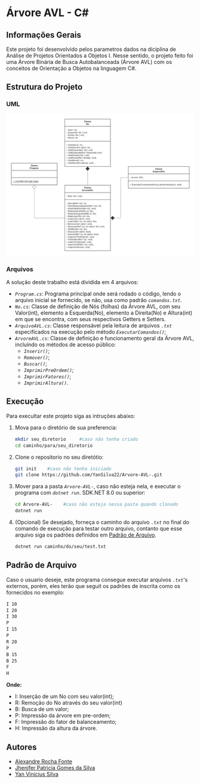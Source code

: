 # Árvore AVL - C#

## Informações Gerais 
Este projeto foi desenvolvido pelos parametros dados na diciplina de Análise de Projetos Orientados a Objetos I. Nesse sentido,
o projeto feito foi uma Árvore Binária de Busca Autobalanceada (Árvore AVL) com os conceitos de Orientação a Objetos na linguagem C#.

## Estrutura do Projeto

### UML

<img src="./documents/Classe UML.png" alt="UML" width="1000"/>

### Arquivos 
A solução deste trabalho está dividida em 4 arquivos:

- *`Program.cs`*: Programa principal onde será rodado o código, lendo o arquivo inicial se fornecido, se não, usa como padrão *`comandos.txt`*.
- *`No.cs`*: Classe de definição de Nós (folhas) da Árvore AVL, com seu Valor(int), elemento a Esquerda(No), elemento a Direita(No) e Altura(int) em que se encontra, com seus respectivos Getters e Setters.
- *`ArquivoAVL.cs`*: Classe responsável pela leitura de arquivos *`.txt`* especifícados na execução pelo método *`ExecutarComandos()`*;
- *`ArvoreAVL.cs`*: Classe de definição e funcionamento geral da Árvore AVL, incluindo os métodos de acesso público:
    - *`Inserir()`*;
    - *`Remover()`*;
    - *`Buscar()`*;
    - *`ImprimirPreOrdem()`*;
    - *`ImprimirFatores()`*;
    - *`ImprimirAltura()`*.

## Execução
Para execultar este projeto siga as intruções abaixo:

1. Mova para o diretório de sua preferencia:
    ```bash
    mkdir seu_diretorio     #caso não tenha criado
    cd caminho/para/seu_diretorio
    ```

2. Clone o repositorio no seu diretótio:
    ```bash
    git init    #caso não tenha iniciado
    git clone https://github.com/YanSilva22/Arvore-AVL-.git
    ```

3. Mover para a pasta *`Arvore-AVL-`*, caso não esteja nela, e executar o programa com *`dotnet run`*. SDK.NET 8.0 ou superior:
    ```bash
    cd Arvore-AVL-    #caso não esteja nessa pasta quando clonado
    dotnet run
    ```

4. (Opcional) Se desejado, forneça o caminho do arquivo *`.txt`* no final do comando de execução para testar outro arquivo, contanto que esse arquivo siga os padrões definidos em [Padrão de Arquivo](#padrão-de-arquivo).
    ```bash
    dotnet run caminho/do/seu/test.txt
    ```

## Padrão de Arquivo
Caso o usuario deseje, este programa consegue executar arquivos *`.txt`*'s externos, porém, eles terão que seguit os padrões de inscrita como os fornecidos no exemplo:
```bash
I 10
I 20
I 30
P
I 15
P
R 20
P
B 15
B 25
F
H
```

**Onde:**
- I: Inserção de um No com seu valor(int);
- R: Remoção do No através do seu valor(int)
- B: Busca de um valor;
- P: Impressão da árvore em pre-ordem;
- F: Impressão do fator de balanceamento;
- H: Impressão da altura da árvore.

## Autores 

- <a href="https://github.com/AlexandreComp456890">Alexandre Rocha Fonte</a>
- <a href="https://github.com/jhenifersgomes209">Jhenifer Patricia Gomes da Silva</a>
- <a href="https://github.com/YanSilva22">Yan Vinicius Silva</a>  

